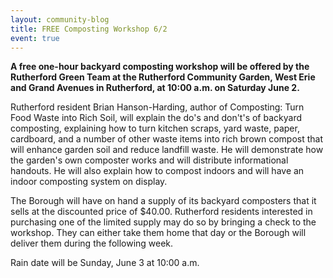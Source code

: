 ```yaml
---
layout: community-blog
title: FREE Composting Workshop 6/2
event: true
---
```


**A free one-hour backyard composting workshop will be offered by the Rutherford Green Team at the Rutherford Community Garden, West Erie and Grand Avenues in Rutherford, at 10:00 a.m. on Saturday June 2.** 


Rutherford resident Brian Hanson-Harding, author of Composting:  Turn Food Waste into Rich Soil, will explain the do's and don't's of backyard composting, explaining how to turn kitchen scraps, yard waste, paper, cardboard, and a number of other waste items into rich brown compost that will enhance garden soil and reduce landfill waste.  He will demonstrate how the garden's own composter works and will distribute informational handouts.  He will also explain how to compost indoors and will have an indoor composting system on display. 


The Borough will have on hand a supply of its backyard composters that it sells at the discounted price of $40.00.  Rutherford residents interested in purchasing one of the limited supply may do so by bringing a check to the workshop.  They can either take them home that day or the Borough will deliver them during the following week.

 

Rain date will be Sunday, June 3 at 10:00 a.m.
